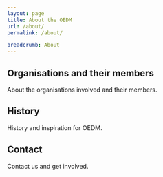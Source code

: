 ```yaml
---
layout: page
title: About the OEDM
url: /about/
permalink: /about/

breadcrumb: About
---
```


## Organisations and their members

About the organisations involved and their members.

## History

History and inspiration for OEDM.

## Contact

Contact us and get involved.